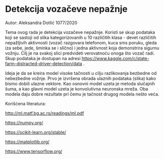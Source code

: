 # Detekcija vozačeve nepažnje

Autor: Aleksandra Dotlić 1077/2020

Tema ovog rada je detekcija vozačeve nepažnje. Koristi se skup podataka koji se sastoji od slika kategorizovanih u 10 različitih klasa - devet različitih nepažljivih aktivnosti (vozač razgovara telefonom,
kuca sms poruku, gleda iza sebe, jede, šminka se i slično) i jedna aktivnost koja demonstrira sigurnu vožnju. Cilj je na svakoj slici predvideti verovatnoću onoga što vozač radi.
Skup podataka je dostupan na adresi https://www.kaggle.com/c/state-farm-distracted-driver-detection/data .

Ideja je da se kreira model visoke tačnosti u cilju razlikovanja bezbedne od nebezbedne vožnje. Prvo je izvršena obrada ulaznih podataka (slika) kako bismo dobili ulazne vektore. Kao osnovni model uzeta je metoda slučajnih šuma, a kao glavni model uzeta je konvolutivna neuronska mreža. Oba modela daju dobre rezultate pri čemu je tačnost drugog modela nešto veća.


Korišćena literatura: 

http://ml.matf.bg.ac.rs/readings/ml.pdf

https://numpy.org/

https://scikit-learn.org/stable/

https://matplotlib.org/

https://www.tensorflow.org/
